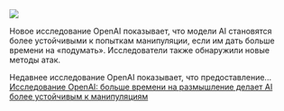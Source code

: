 <!--2025-01-24 14:44:40-->
<div class="yb">
  <div class="rss smaller1 habr"><img src="https://habrastorage.org/getpro/habr/upload_files/bbd/c13/bb1/bbdc13bb1514a636a5ab2a63c4dc1179.jpg" /><p>Новое исследование OpenAI показывает, что модели AI становятся более устойчивыми к попыткам манипуляции, если им дать больше времени на «подумать». Исследователи также обнаружили новые методы атак.</p><p>Недавнее исследование OpenAI показывает, что предоставление... <br><a class="light" href="https://habr.com/ru/companies/bothub/news/876448/?utm_source=habrahabr&utm_medium=rss&utm_campaign=876448">Исследование OpenAI: больше времени на размышление делает AI более устойчивым к манипуляциям</a></div>
</div>
